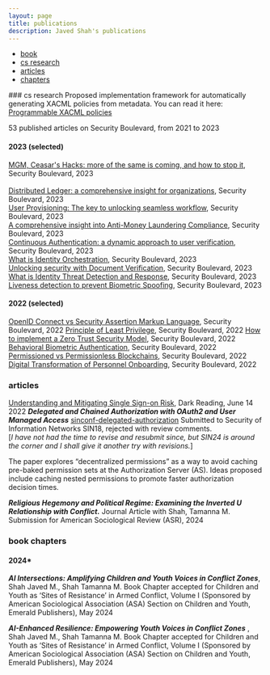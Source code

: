 ```yaml
---
layout: page
title: publications
description: Javed Shah's publications
---
```


<div class="navbar">
    <div class="navbar-inner">
        <ul class="nav">
            <li><a href="#book">book</a></li>
            <li><a href="#cs-research">cs research</a></li>
            <li><a href="#articles">articles</a></li>
            <li><a href="#chapters">chapters</a></li>            
        </ul>
    </div>
</div>
### <a name="cs-research"></a>cs research
Proposed implementation framework for automatically generating XACML policies from metadata. You can read it here: <a href="{{ BASE_PATH }}/xacml_auto.pdf">Programmable XACML policies</a>

53 published articles on Security Boulevard, from 2021 to 2023
#### 2023 (selected)
[MGM, Ceasar's Hacks: more of the same is coming, and how to stop it](https://securityboulevard.com/2023/09/mgm-caesars-hacks-more-of-the-same-is-coming-your-way-but-heres-how-to-stop-it/), Security Boulevard, 2023 <br> <br>
[Distributed Ledger: a comprehensive insight for organizations](https://securityboulevard.com/2023/10/distributed-ledger-a-comprehensive-insight-for-organizations/), Security Boulevard, 2023 <br>
[User Provisioning: The key to unlocking seamless workflow](https://securityboulevard.com/2023/09/user-provisioning-the-key-to-unlocking-seamless-workflow/), Security Boulevard, 2023 <br>
[A comprehensive insight into Anti-Money Laundering Compliance](https://securityboulevard.com/2023/08/a-comprehensive-insight-into-anti-money-laundering-compliance/), Security Boulevard, 2023 <br>
[Continuous Authentication: a dynamic approach to user verification](https://securityboulevard.com/2023/08/continuous-authentication-a-dynamic-approach-to-user-verification/), Security Boulevard, 2023 <br>
[What is Identity Orchestration](https://securityboulevard.com/2023/08/what-is-identity-orchestration-next-evolution-of-iam/), Security Boulevard, 2023 <br>
[Unlocking security with Document Verification](https://securityboulevard.com/2023/08/unlocking-security-with-document-verification-a-detailed-overview/), Security Boulevard, 2023 <br>
[What is Identity Threat Detection and Response](https://securityboulevard.com/2023/07/what-is-identity-threat-detection-response-itdr/), Security Boulevard, 2023 <br>
[Liveness detection to prevent Biometric Spoofing](https://securityboulevard.com/2023/05/what-is-liveness-detection-preventing-biometric-spoofing/), Security Boulevard, 2023 <br>

#### 2022 (selected)
[OpenID Connect vs Security Assertion Markup Language](https://securityboulevard.com/2022/10/oidc-vs-saml-whats-the-difference/), Security Boulevard, 2022
[Principle of Least Privilege](https://securityboulevard.com/2022/10/what-is-the-principle-of-least-privilege-polp/), Security Boulevard, 2022
[How to implement a Zero Trust Security Model](https://securityboulevard.com/2022/09/how-to-implement-a-zero-trust-security-model/), Security Boulevard, 2022
[Behavioral Biometric Authentication](https://securityboulevard.com/2022/09/what-is-behavioral-biometric-authentication/), Security Boulevard, 2022
[Permissioned vs Permissionless Blockchains](https://securityboulevard.com/2022/07/permissionless-vs-permissioned-blockchains-pros-cons/), Security Boulevard, 2022
[Digital Transformation of Personnel Onboarding](https://securityboulevard.com/2022/10/digital-transformation-of-personnel-onboarding/), Security Boulevard, 2022

### <a name="articles"></a>articles
[Understanding and Mitigating Single Sign-on Risk](https://www.darkreading.com/endpoint-security/understanding-and-mitigating-single-sign-on-risk), Dark Reading, June 14 2022
***Delegated and Chained Authorization with OAuth2 and User Managed Access***
[sinconf-delegated-authorization](/sinconf-delegated-authz.pdf)
Submitted to Security of Information Networks SIN18, rejected with review comments.<br>
\[_I have not had the time to revise and resubmit since, but SIN24 is around the corner and I shall give it another try with revisions._\]

The paper explores “decentralized permissions” as a way to avoid caching pre-baked permission sets at the Authorization Server (AS). Ideas proposed include caching nested permissions to promote faster authorization decision times.


***Religious Hegemony and Political Regime: Examining the Inverted U Relationship with Conflict.*** Journal Article with Shah, Tamanna M.
Submission for American Sociological Review (ASR), 2024

### <a name="chapters"></a>book chapters
#### 2024*

***AI Intersections: Amplifying Children and Youth Voices in Conflict Zones***, Shah Javed M., Shah Tamanna M.
Book Chapter accepted for Children and Youth as ‘Sites of Resistance’ in Armed Conflict, Volume I (Sponsored by American Sociological Association (ASA) Section on Children and Youth, Emerald Publishers), May 2024


***AI-Enhanced Resilience: Empowering Youth Voices in Conflict Zones***
, Shah Javed M., Shah Tamanna M.
Book Chapter accepted for Children and Youth as ‘Sites of Resistance’ in Armed Conflict, Volume I (Sponsored by American Sociological Association (ASA) Section on Children and Youth, Emerald Publishers), May 2024

